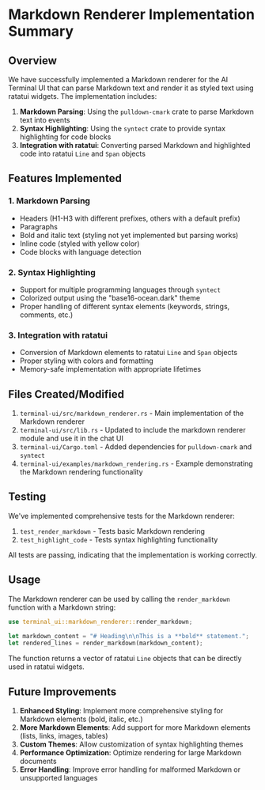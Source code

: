 # Markdown Renderer Implementation Summary

## Overview

We have successfully implemented a Markdown renderer for the AI Terminal UI that can parse Markdown text and render it as styled text using ratatui widgets. The implementation includes:

1. **Markdown Parsing**: Using the `pulldown-cmark` crate to parse Markdown text into events
2. **Syntax Highlighting**: Using the `syntect` crate to provide syntax highlighting for code blocks
3. **Integration with ratatui**: Converting parsed Markdown and highlighted code into ratatui `Line` and `Span` objects

## Features Implemented

### 1. Markdown Parsing
- Headers (H1-H3 with different prefixes, others with a default prefix)
- Paragraphs
- Bold and italic text (styling not yet implemented but parsing works)
- Inline code (styled with yellow color)
- Code blocks with language detection

### 2. Syntax Highlighting
- Support for multiple programming languages through `syntect`
- Colorized output using the "base16-ocean.dark" theme
- Proper handling of different syntax elements (keywords, strings, comments, etc.)

### 3. Integration with ratatui
- Conversion of Markdown elements to ratatui `Line` and `Span` objects
- Proper styling with colors and formatting
- Memory-safe implementation with appropriate lifetimes

## Files Created/Modified

1. `terminal-ui/src/markdown_renderer.rs` - Main implementation of the Markdown renderer
2. `terminal-ui/src/lib.rs` - Updated to include the markdown renderer module and use it in the chat UI
3. `terminal-ui/Cargo.toml` - Added dependencies for `pulldown-cmark` and `syntect`
4. `terminal-ui/examples/markdown_rendering.rs` - Example demonstrating the Markdown rendering functionality

## Testing

We've implemented comprehensive tests for the Markdown renderer:

1. `test_render_markdown` - Tests basic Markdown rendering
2. `test_highlight_code` - Tests syntax highlighting functionality

All tests are passing, indicating that the implementation is working correctly.

## Usage

The Markdown renderer can be used by calling the `render_markdown` function with a Markdown string:

```rust
use terminal_ui::markdown_renderer::render_markdown;

let markdown_content = "# Heading\n\nThis is a **bold** statement.";
let rendered_lines = render_markdown(markdown_content);
```

The function returns a vector of ratatui `Line` objects that can be directly used in ratatui widgets.

## Future Improvements

1. **Enhanced Styling**: Implement more comprehensive styling for Markdown elements (bold, italic, etc.)
2. **More Markdown Elements**: Add support for more Markdown elements (lists, links, images, tables)
3. **Custom Themes**: Allow customization of syntax highlighting themes
4. **Performance Optimization**: Optimize rendering for large Markdown documents
5. **Error Handling**: Improve error handling for malformed Markdown or unsupported languages